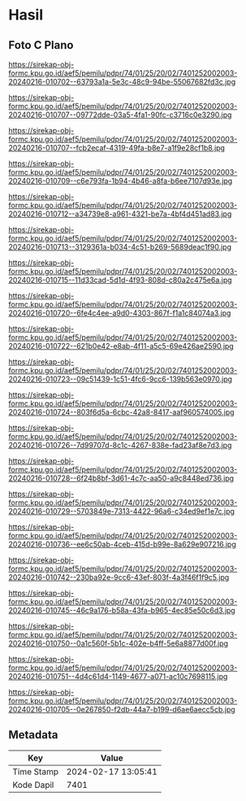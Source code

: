 # Hasil

## Foto C Plano

https://sirekap-obj-formc.kpu.go.id/aef5/pemilu/pdpr/74/01/25/20/02/7401252002003-20240216-010702--63793a1a-5e3c-48c9-94be-55067682fd3c.jpg

https://sirekap-obj-formc.kpu.go.id/aef5/pemilu/pdpr/74/01/25/20/02/7401252002003-20240216-010707--09772dde-03a5-4fa1-90fc-c3716c0e3290.jpg

https://sirekap-obj-formc.kpu.go.id/aef5/pemilu/pdpr/74/01/25/20/02/7401252002003-20240216-010707--fcb2ecaf-4319-49fa-b8e7-a1f9e28cf1b8.jpg

https://sirekap-obj-formc.kpu.go.id/aef5/pemilu/pdpr/74/01/25/20/02/7401252002003-20240216-010709--c6e793fa-1b94-4b46-a8fa-b6ee7107d93e.jpg

https://sirekap-obj-formc.kpu.go.id/aef5/pemilu/pdpr/74/01/25/20/02/7401252002003-20240216-010712--a34739e8-a961-4321-be7a-4bf4d451ad83.jpg

https://sirekap-obj-formc.kpu.go.id/aef5/pemilu/pdpr/74/01/25/20/02/7401252002003-20240216-010713--3129361a-b034-4c51-b269-5689deac1f90.jpg

https://sirekap-obj-formc.kpu.go.id/aef5/pemilu/pdpr/74/01/25/20/02/7401252002003-20240216-010715--11d33cad-5d1d-4f93-808d-c80a2c475e6a.jpg

https://sirekap-obj-formc.kpu.go.id/aef5/pemilu/pdpr/74/01/25/20/02/7401252002003-20240216-010720--6fe4c4ee-a9d0-4303-867f-f1a1c84074a3.jpg

https://sirekap-obj-formc.kpu.go.id/aef5/pemilu/pdpr/74/01/25/20/02/7401252002003-20240216-010722--621b0e42-e8ab-4f11-a5c5-69e426ae2590.jpg

https://sirekap-obj-formc.kpu.go.id/aef5/pemilu/pdpr/74/01/25/20/02/7401252002003-20240216-010723--09c51439-1c51-4fc6-9cc6-139b563e0970.jpg

https://sirekap-obj-formc.kpu.go.id/aef5/pemilu/pdpr/74/01/25/20/02/7401252002003-20240216-010724--803f6d5a-6cbc-42a8-8417-aaf960574005.jpg

https://sirekap-obj-formc.kpu.go.id/aef5/pemilu/pdpr/74/01/25/20/02/7401252002003-20240216-010726--7d99707d-8c1c-4267-838e-fad23af8e7d3.jpg

https://sirekap-obj-formc.kpu.go.id/aef5/pemilu/pdpr/74/01/25/20/02/7401252002003-20240216-010728--6f24b8bf-3d61-4c7c-aa50-a9c8448ed736.jpg

https://sirekap-obj-formc.kpu.go.id/aef5/pemilu/pdpr/74/01/25/20/02/7401252002003-20240216-010729--5703849e-7313-4422-96a6-c34ed9ef1e7c.jpg

https://sirekap-obj-formc.kpu.go.id/aef5/pemilu/pdpr/74/01/25/20/02/7401252002003-20240216-010736--ee6c50ab-4ceb-415d-b99e-8a629e907216.jpg

https://sirekap-obj-formc.kpu.go.id/aef5/pemilu/pdpr/74/01/25/20/02/7401252002003-20240216-010742--230ba92e-9cc6-43ef-803f-4a3f46f1f9c5.jpg

https://sirekap-obj-formc.kpu.go.id/aef5/pemilu/pdpr/74/01/25/20/02/7401252002003-20240216-010745--46c9a176-b58a-43fa-b965-4ec85e50c6d3.jpg

https://sirekap-obj-formc.kpu.go.id/aef5/pemilu/pdpr/74/01/25/20/02/7401252002003-20240216-010750--0a1c560f-5b1c-402e-b4ff-5e6a8877d00f.jpg

https://sirekap-obj-formc.kpu.go.id/aef5/pemilu/pdpr/74/01/25/20/02/7401252002003-20240216-010751--4d4c61d4-1149-4677-a071-ac10c7698115.jpg

https://sirekap-obj-formc.kpu.go.id/aef5/pemilu/pdpr/74/01/25/20/02/7401252002003-20240216-010705--0e267850-f2db-44a7-b199-d6ae6aecc5cb.jpg


## Metadata

| Key        | Value               |
| ---------- | ------------------- |
| Time Stamp | 2024-02-17 13:05:41 |
| Kode Dapil | 7401                |



